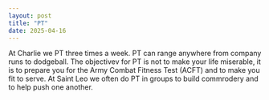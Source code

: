 ```yaml
---
layout: post
title: "PT"
date: 2025-04-16
---
```

At Charlie we PT three times a week. PT can range anywhere from company runs to dodgeball.
The objectivev for PT is not to make your life miserable, it is to prepare you for the Army Combat Fitness Test (ACFT) and to make you fit to serve.
At Saint Leo we often do PT in groups to build commrodery and to help push one another.
